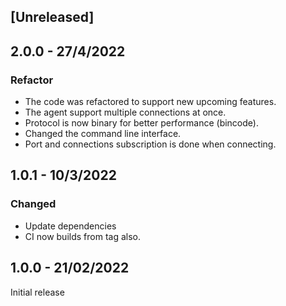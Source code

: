 ## [Unreleased]
## 2.0.0 - 27/4/2022
### Refactor
* The code was refactored to support new upcoming features.
* The agent support multiple connections at once.
* Protocol is now binary for better performance (bincode).
* Changed the command line interface.
* Port and connections subscription is done when connecting.

## 1.0.1 - 10/3/2022
### Changed
* Update dependencies
* CI now builds from tag also.
## 1.0.0 - 21/02/2022
Initial release